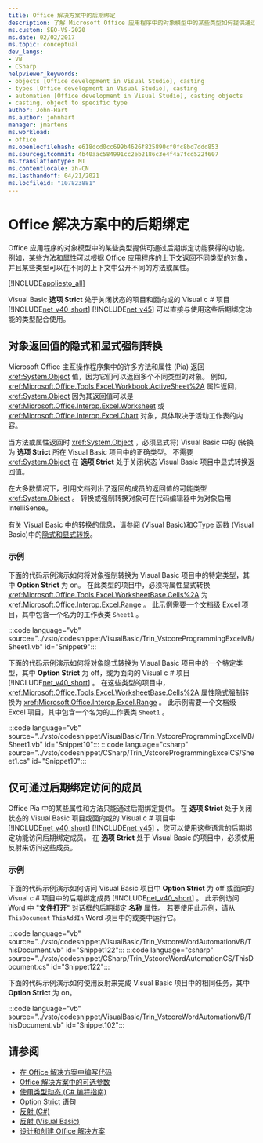 ```yaml
---
title: Office 解决方案中的后期绑定
description: 了解 Microsoft Office 应用程序中的对象模型中的某些类型如何提供通过后期绑定功能可用的功能。
ms.custom: SEO-VS-2020
ms.date: 02/02/2017
ms.topic: conceptual
dev_langs:
- VB
- CSharp
helpviewer_keywords:
- objects [Office development in Visual Studio], casting
- types [Office development in Visual Studio], casting
- automation [Office development in Visual Studio], casting objects
- casting, object to specific type
author: John-Hart
ms.author: johnhart
manager: jmartens
ms.workload:
- office
ms.openlocfilehash: e618dcd0cc699b4626f825890cf0fc8bd7ddd853
ms.sourcegitcommit: 4b40aac584991cc2eb2186c3e4f4a7fcd522f607
ms.translationtype: MT
ms.contentlocale: zh-CN
ms.lasthandoff: 04/21/2021
ms.locfileid: "107823881"
---
```

# <a name="late-binding-in-office-solutions"></a>Office 解决方案中的后期绑定
  Office 应用程序的对象模型中的某些类型提供可通过后期绑定功能获得的功能。 例如，某些方法和属性可以根据 Office 应用程序的上下文返回不同类型的对象，并且某些类型可以在不同的上下文中公开不同的方法或属性。

 [!INCLUDE[appliesto_all](../vsto/includes/appliesto-all-md.md)]

 Visual Basic **选项 Strict** 处于关闭状态的项目和面向或的 Visual c # 项目 [!INCLUDE[net_v40_short](../sharepoint/includes/net-v40-short-md.md)] [!INCLUDE[net_v45](../vsto/includes/net-v45-md.md)] 可以直接与使用这些后期绑定功能的类型配合使用。

## <a name="implicit-and-explicit-casting-of-object-return-values"></a>对象返回值的隐式和显式强制转换
 Microsoft Office 主互操作程序集中的许多方法和属性 (Pia) 返回 <xref:System.Object> 值，因为它们可以返回多个不同类型的对象。 例如， <xref:Microsoft.Office.Tools.Excel.Workbook.ActiveSheet%2A> 属性返回， <xref:System.Object> 因为其返回值可以是 <xref:Microsoft.Office.Interop.Excel.Worksheet> 或 <xref:Microsoft.Office.Interop.Excel.Chart> 对象，具体取决于活动工作表的内容。

 当方法或属性返回时 <xref:System.Object> ，必须显式将) Visual Basic 中的 (转换为 **选项 Strict** 所在 Visual Basic 项目中的正确类型。 不需要 <xref:System.Object> 在 **选项 Strict** 处于关闭状态 Visual Basic 项目中显式转换返回值。

 在大多数情况下，引用文档列出了返回的成员的返回值的可能类型 <xref:System.Object> 。 转换或强制转换对象可在代码编辑器中为对象启用 IntelliSense。

 有关 Visual Basic 中的转换的信息，请参阅 &#40;Visual Basic&#41;和[CType 函数 &#40;](/dotnet/visual-basic/language-reference/functions/ctype-function)Visual Basic&#41;中的[隐式和显式转换](/dotnet/visual-basic/programming-guide/language-features/data-types/implicit-and-explicit-conversions)。

### <a name="examples"></a>示例
 下面的代码示例演示如何将对象强制转换为 Visual Basic 项目中的特定类型，其中 **Option Strict** 为 on。 在此类型的项目中，必须将属性显式转换 <xref:Microsoft.Office.Tools.Excel.WorksheetBase.Cells%2A> 为 <xref:Microsoft.Office.Interop.Excel.Range> 。 此示例需要一个文档级 Excel 项目，其中包含一个名为的工作表类 `Sheet1` 。

  :::code language="vb" source="../vsto/codesnippet/VisualBasic/Trin_VstcoreProgrammingExcelVB/Sheet1.vb" id="Snippet9":::

 下面的代码示例演示如何将对象隐式转换为 Visual Basic 项目中的一个特定类型，其中 **Option Strict** 为 off，或为面向的 Visual c # 项目 [!INCLUDE[net_v40_short](../sharepoint/includes/net-v40-short-md.md)] 。 在这些类型的项目中， <xref:Microsoft.Office.Tools.Excel.WorksheetBase.Cells%2A> 属性隐式强制转换为 <xref:Microsoft.Office.Interop.Excel.Range> 。 此示例需要一个文档级 Excel 项目，其中包含一个名为的工作表类 `Sheet1` 。

 :::code language="vb" source="../vsto/codesnippet/VisualBasic/Trin_VstcoreProgrammingExcelVB/Sheet1.vb" id="Snippet10":::
 :::code language="csharp" source="../vsto/codesnippet/CSharp/Trin_VstcoreProgrammingExcelCS/Sheet1.cs" id="Snippet10":::

## <a name="access-members-that-are-available-only-through-late-binding"></a>仅可通过后期绑定访问的成员
 Office Pia 中的某些属性和方法只能通过后期绑定提供。 在 **选项 Strict** 处于关闭状态的 Visual Basic 项目或面向或的 Visual c # 项目中 [!INCLUDE[net_v40_short](../sharepoint/includes/net-v40-short-md.md)] [!INCLUDE[net_v45](../vsto/includes/net-v45-md.md)] ，您可以使用这些语言的后期绑定功能访问后期绑定成员。 在 **选项 Strict** 处于 Visual Basic 的项目中，必须使用反射来访问这些成员。

### <a name="examples"></a>示例
 下面的代码示例演示如何访问 Visual Basic 项目中 **Option Strict** 为 off 或面向的 Visual c # 项目中的后期绑定成员 [!INCLUDE[net_v40_short](../sharepoint/includes/net-v40-short-md.md)] 。 此示例访问 Word 中 "**文件打开**" 对话框的后期绑定 **名称** 属性。 若要使用此示例，请从 `ThisDocument` `ThisAddIn` Word 项目中的或类中运行它。

 :::code language="vb" source="../vsto/codesnippet/VisualBasic/Trin_VstcoreWordAutomationVB/ThisDocument.vb" id="Snippet122":::
 :::code language="csharp" source="../vsto/codesnippet/CSharp/Trin_VstcoreWordAutomationCS/ThisDocument.cs" id="Snippet122":::

 下面的代码示例演示如何使用反射来完成 Visual Basic 项目中的相同任务，其中 **Option Strict** 为 on。

 :::code language="vb" source="../vsto/codesnippet/VisualBasic/Trin_VstcoreWordAutomationVB/ThisDocument.vb" id="Snippet102":::

## <a name="see-also"></a>请参阅
- [在 Office 解决方案中编写代码](../vsto/writing-code-in-office-solutions.md)
- [Office 解决方案中的可选参数](../vsto/optional-parameters-in-office-solutions.md)
- [使用类型动态 &#40;C&#35; 编程指南&#41;](/dotnet/csharp/programming-guide/types/using-type-dynamic)
- [Option Strict 语句](/dotnet/visual-basic/language-reference/statements/option-strict-statement)
- [反射 (C#)](/dotnet/csharp/programming-guide/concepts/reflection)
- [反射 (Visual Basic)](/dotnet/visual-basic/programming-guide/concepts/reflection)
- [设计和创建 Office 解决方案](../vsto/designing-and-creating-office-solutions.md)
